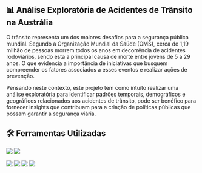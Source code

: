 ## 📊 Análise Exploratória de Acidentes de Trânsito na Austrália
O trânsito representa um dos maiores desafios para a segurança pública mundial. Segundo a Organização Mundial da Saúde (OMS), cerca de 1,19 milhão de pessoas morrem todos os anos em decorrência de acidentes rodoviários, sendo esta a principal causa de morte entre jovens de 5 a 29 anos. O que evidencia a importância de iniciativas que busquem compreender os fatores associados a esses eventos e realizar ações de prevenção.

Pensando neste contexto, este projeto tem como intuito realizar uma análise exploratória para identificar padrões temporais, demográficos e geográficos relacionados aos acidentes de trânsito, pode ser benéfico para fornecer insights que contribuam para a criação de políticas públicas que possam garantir a segurança viária.

## 🛠️ Ferramentas Utilizadas
<a href="https://www.python.org" target="_blank"><img loading="lazy" src="https://img.shields.io/badge/Python-3670A0?style=flat&logo=python&logoColor=ffdd54" target="_blank"></a>
<a href="https://jupyter.org" target="_blank"><img loading="lazy" src="https://img.shields.io/badge/Jupyter-FE7A16?style=flat&logo=jupyter&logoColor=white" target="_blank"></a>

<a href="https://pandas.pydata.org" target="_blank"><img loading="lazy" src="https://img.shields.io/badge/Pandas-%23150458.svg?style=flat&logo=pandas&logoColor=white" target="_blank"></a>
<a href="https://matplotlib.org" target="_blank"><img loading="lazy" src="https://img.shields.io/badge/Matplotlib-%23ffffff.svg?style=flat&logo=Matplotlib&logoColor=black" target="_blank"></a>
<a href="https://seaborn.pydata.org" target="_blank"><img loading="lazy" src="https://img.shields.io/badge/Seaborn-455396?style=flat&logo=circle&logoColor=white" target="_blank"></a>
<a href="https://scitools.org.uk/cartopy/docs/latest/" target="_blank"><img loading="lazy" src="https://img.shields.io/badge/Cartopy-50a9c7?style=flat&logo=googlemaps&logoColor=white&color=50a9c7" target="_blank"></a>

